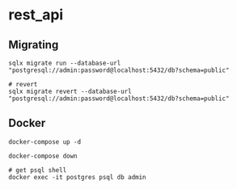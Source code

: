 # rest_api

## Migrating

```console
sqlx migrate run --database-url "postgresql://admin:password@localhost:5432/db?schema=public"

# revert
sqlx migrate revert --database-url "postgresql://admin:password@localhost:5432/db?schema=public"
```

## Docker

```console
docker-compose up -d

docker-compose down

# get psql shell
docker exec -it postgres psql db admin
```

